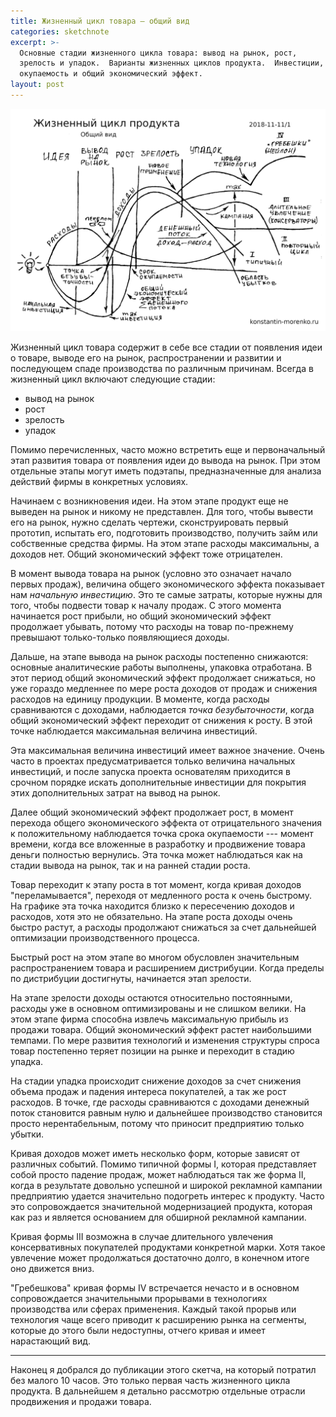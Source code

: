 ```yaml
---
title: Жизненный цикл товара — общий вид
categories: sketchnote
excerpt: >-
  Основные стадии жизненного цикла товара: вывод на рынок, рост,
  зрелость и упадок.  Варианты жизненных циклов продукта.  Инвестиции,
  окупаемость и общий экономический эффект.
layout: post
---
```


<img src="/economy/2018-11-11-1-lc.png">

Жизненный цикл товара содержит в себе все стадии от появления идеи о
товаре, выводе его на рынок, распространении и развитии и последующем
спаде производства по различным причинам.  Всегда в жизненный цикл
включают следующие стадии:
- вывод на рынок
- рост
- зрелость
- упадок

Помимо перечисленных, часто можно встретить еще и первоначальный этап
развития товара от появления идеи до вывода на рынок.  При этом
отдельные этапы могут иметь подэтапы, предназначенные для анализа
действий фирмы в конкретных условиях.

Начинаем с возникновения идеи.  На этом этапе продукт еще не выведен
на рынок и никому не представлен.  Для того, чтобы вывести его на
рынок, нужно сделать чертежи, сконструировать первый прототип,
испытать его, подготовить производство, получить займ или собственные
средства фирмы.  На этом этапе расходы максимальны, а доходов нет.
Общий экономический эффект тоже отрицателен.

В момент вывода товара на рынок (условно это означает начало первых
продаж), величина общего экономического эффекта показывает нам
*начальную инвестицию*.  Это те самые затраты, которые нужны для того,
чтобы подвести товар к началу продаж.  С этого момента начинается рост
прибыли, но общий экономический эффект продолжает убывать, потому что
расходы на товар по-прежнему превышают только-только появляющиеся
доходы.

Дальше, на этапе вывода на рынок расходы постепенно снижаются:
основные аналитические работы выполнены, упаковка отработана.  В этот
период общий экономический эффект продолжает снижаться, но уже гораздо
медленнее по мере роста доходов от продаж и снижения расходов на
единицу продукции.  В моменте, когда расходы сравниваются с доходами,
наблюдается *точка безубыточности*, когда общий экономический эффект
переходит от снижения к росту.  В этой точке наблюдается максимальная
величина инвестиций.

Эта максимальная величина инвестиций имеет важное значение.  Очень
часто в проектах предусматривается только величина начальных
инвестиций, и после запуска проекта основателям приходится в срочном
порядке искать дополнительные инвестиции для покрытия этих
дополнительных затрат на вывод на рынок.

Далее общий экономический эффект продолжает рост, в момент перехода
общего экономического эффекта от отрицательного значения к
положительному наблюдается точка срока окупаемости --- момент времени,
когда все вложенные в разработку и продвижение товара деньги полностью
вернулись.  Эта точка может наблюдаться как на стадии вывода на рынок,
так и на ранней стадии роста.

Товар переходит к этапу роста в тот момент, когда кривая доходов
"переламывается", переходя от медленного роста к очень быстрому.  На
графике эта точка находится близко к пересечению доходов и расходов,
хотя это не обязательно.  На этапе роста доходы очень быстро растут, а
расходы продолжают снижаться за счет дальнейшей оптимизации
производственного процесса.

Быстрый рост на этом этапе во многом обусловлен значительным
распространением товара и расширением дистрибуции.  Когда пределы по
дистрибуции достигнуты, начинается этап зрелости.

На этапе зрелости доходы остаются относительно постоянными, расходы
уже в основном оптимизированы и не слишком велики.  На этом этапе
фирма способна извлечь максимальную прибыль из продажи товара.  Общий
экономический эффект растет наибольшими темпами.  По мере развития
технологий и изменения структуры спроса товар постепенно теряет
позиции на рынке и переходит в стадию упадка.

На стадии упадка происходит снижение доходов за счет снижения объема
продаж и падения интереса покупателей, а так же рост расходов.  В
точке, где расходы сравниваются с доходами денежный поток становится
равным нулю и дальнейшее производство становится просто
нерентабельным, потому что приносит предприятию только убытки.

Кривая доходов может иметь несколько форм, которые зависят от
различных событий.  Помимо типичной формы I, которая представляет
собой просто падение продаж, может наблюдаться так же форма II, когда
в результате довольно успешной и широкой рекламной кампании
предприятию удается значительно подогреть интерес к продукту.  Часто
это сопровождается значительной модернизацией продукта, которая как
раз и является основанием для обширной рекламной кампании.

Кривая формы III возможна в случае длительного увлечения
консервативных покупателей продуктами конкретной марки.  Хотя такое
увлечение может продолжаться достаточно долго, в конечном итоге оно
движется вниз.

"Гребешкова" кривая формы IV встречается нечасто и в основном
сопровождается значительными прорывами в технологиях производства или
сферах применения.  Каждый такой прорыв или технология чаще всего
приводит к расширению рынка на сегменты, которые до этого были
недоступны, отчего кривая и имеет нарастающий вид.

---

Наконец я добрался до публикации этого скетча, на который потратил без
малого 10 часов.  Это только первая часть жизненного цикла продукта.
В дальнейшем я детально рассмотрю отдельные отрасли продвижения и
продажи товара.
